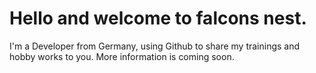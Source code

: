 # Hello and welcome to falcons nest.

I'm a Developer from Germany, using Github to share my trainings and hobby works to you.
More information is coming soon.
